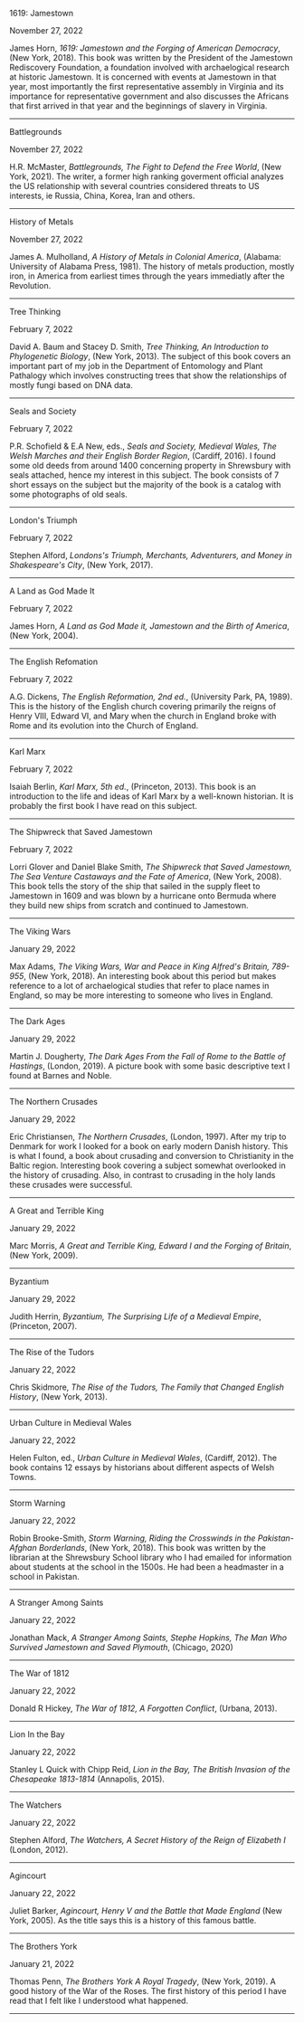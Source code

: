 
1619: Jamestown

November 27, 2022

James Horn, *1619: Jamestown and the Forging of American Democracy*, (New York, 2018). This book was written by the President of the Jamestown Rediscovery Foundation, a foundation involved with archaelogical research at historic Jamestown. It is concerned with events at Jamestown in that year, most importantly the first representative assembly in Virginia and its importance for representative government and also discusses the Africans that first arrived in that year and the beginnings of slavery in Virginia.

***

Battlegrounds

November 27, 2022

H.R. McMaster, *Battlegrounds, The Fight to Defend the Free World*, (New York, 2021). The writer, a former high ranking goverment official analyzes the US relationship with several countries considered threats to US interests, ie Russia, China, Korea, Iran and others.



***

History of Metals

November 27, 2022

James A. Mulholland, *A History of Metals in Colonial America*, (Alabama: University of Alabama Press, 1981). The history of metals production, mostly iron, in America from earliest times through the years immediatly after the Revolution.

***

Tree Thinking

February 7, 2022

David A. Baum and Stacey D. Smith, *Tree Thinking, An Introduction to Phylogenetic Biology*, (New York, 2013). The subject of this book covers an important part of my job in the Department of Entomology and Plant Pathalogy which involves constructing trees that show the relationships of mostly fungi based on DNA data.

***

Seals and Society

February 7, 2022

P.R. Schofield & E.A New, eds., *Seals and Society, Medieval Wales, The Welsh Marches and their English Border Region*, (Cardiff, 2016). I found some old deeds from around 1400 concerning property in Shrewsbury with seals attached, hence my interest in this subject. The book consists of 7 short essays on the subject but the majority of the book is a catalog with some photographs of old seals.

***

London's Triumph

February 7, 2022

Stephen Alford, *Londons's Triumph, Merchants, Adventurers, and Money in Shakespeare's City*, (New York, 2017).

***

A Land as God Made It

February 7, 2022

James Horn, *A Land as God Made it, Jamestown and the Birth of America*, (New York, 2004).

***

The English Refomation

February 7, 2022

A.G. Dickens, *The English Reformation, 2nd ed.*, (University Park, PA, 1989). This is the history of the English church covering primarily the reigns of Henry VIII, Edward VI, and Mary when the church in England broke with Rome and its evolution into the Church of England.

***

Karl Marx

February 7, 2022

Isaiah Berlin, *Karl Marx, 5th ed.*, (Princeton, 2013). This book is an introduction to the life and ideas of Karl Marx by a well-known historian. It is probably the first book I have read on this subject.

***

The Shipwreck that Saved Jamestown

February 7, 2022

Lorri Glover and Daniel Blake Smith, *The Shipwreck that Saved Jamestown, The Sea Venture Castaways and the Fate of America*, (New York, 2008). This book tells the story of the ship that sailed in the supply fleet to Jamestown in 1609 and was blown by a hurricane onto Bermuda where they build new ships from scratch and continued to Jamestown.

***

The Viking Wars

January 29, 2022

Max Adams, *The Viking Wars, War and Peace in King Alfred's Britain, 789-955*, (New York, 2018). An interesting book about this period but makes reference to a lot of archaelogical studies that refer to place names in England, so may be more interesting to someone who lives in England.

***

The Dark Ages

January 29, 2022

Martin J. Dougherty, *The Dark Ages From the Fall of Rome to the Battle of Hastings*, (London, 2019). A picture book with some basic descriptive text I found at Barnes and Noble.

***

The Northern Crusades

January 29, 2022

Eric Christiansen, *The Northern Crusades*, (London, 1997). After my trip to Denmark for work I
looked for a book on early modern Danish history. This is what I found, a book about crusading and conversion to Christianity in the Baltic region. Interesting book covering a subject somewhat overlooked in the history of crusading. Also, in contrast to crusading in the holy lands these crusades were successful.

***

A Great and Terrible King

January 29, 2022

Marc Morris, *A Great and Terrible King, Edward I and the Forging of Britain*, (New York, 2009).

***

Byzantium

January 29, 2022

Judith Herrin, *Byzantium, The Surprising Life of a Medieval Empire*, (Princeton, 2007).

***

The Rise of the Tudors

January 22, 2022

Chris Skidmore, *The Rise of the Tudors, The Family that Changed English History*, (New York, 2013).


***
Urban Culture in Medieval Wales

January 22, 2022

Helen Fulton, ed., *Urban Culture in Medieval Wales*, (Cardiff, 2012). The book contains 12 essays by historians about different aspects of Welsh Towns.

***
Storm Warning

January 22, 2022

Robin Brooke-Smith, *Storm Warning, Riding the Crosswinds in the Pakistan-Afghan Borderlands*, (New York, 2018). This book was written by the librarian at the Shrewsbury School library who I
had emailed for information about students at the school in the 1500s. He had been a headmaster in a school in Pakistan.


***

A Stranger Among Saints

January 22, 2022

Jonathan Mack, *A Stranger Among Saints, Stephe Hopkins, The Man Who Survived Jamestown and Saved Plymouth*, (Chicago, 2020)


***

The War of 1812

January 22, 2022

Donald R Hickey, *The War of 1812, A Forgotten Conflict*, (Urbana, 2013).

***

Lion In the Bay

January 22, 2022

Stanley L Quick with Chipp Reid, *Lion in the Bay, The British Invasion of the Chesapeake 1813-1814* (Annapolis, 2015).

***

The Watchers

January 22, 2022

Stephen Alford, *The Watchers, A Secret History of the Reign of Elizabeth I* (London, 2012).

***

Agincourt

January 22, 2022

Juliet Barker, *Agincourt, Henry V and the Battle that Made England* (New York, 2005). As the title says this is a history of this famous battle.

***

The Brothers York

January 21, 2022

Thomas Penn, *The Brothers York A Royal Tragedy*, (New York, 2019). A good history of the War of the Roses. The first history of this period I have read that I felt like I understood what happened.

***